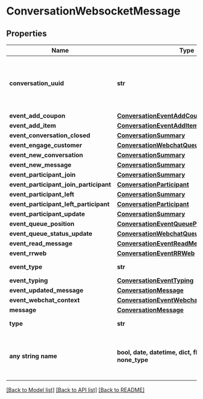 # ConversationWebsocketMessage


## Properties
Name | Type | Description | Notes
------------ | ------------- | ------------- | -------------
**conversation_uuid** | **str** | Conversation UUID if the websocket message is tied to a specific conversation | [optional] 
**event_add_coupon** | [**ConversationEventAddCoupon**](ConversationEventAddCoupon.md) |  | [optional] 
**event_add_item** | [**ConversationEventAddItem**](ConversationEventAddItem.md) |  | [optional] 
**event_conversation_closed** | [**ConversationSummary**](ConversationSummary.md) |  | [optional] 
**event_engage_customer** | [**ConversationWebchatQueueStatusQueueEntry**](ConversationWebchatQueueStatusQueueEntry.md) |  | [optional] 
**event_new_conversation** | [**ConversationSummary**](ConversationSummary.md) |  | [optional] 
**event_new_message** | [**ConversationSummary**](ConversationSummary.md) |  | [optional] 
**event_participant_join** | [**ConversationSummary**](ConversationSummary.md) |  | [optional] 
**event_participant_join_participant** | [**ConversationParticipant**](ConversationParticipant.md) |  | [optional] 
**event_participant_left** | [**ConversationSummary**](ConversationSummary.md) |  | [optional] 
**event_participant_left_participant** | [**ConversationParticipant**](ConversationParticipant.md) |  | [optional] 
**event_participant_update** | [**ConversationSummary**](ConversationSummary.md) |  | [optional] 
**event_queue_position** | [**ConversationEventQueuePosition**](ConversationEventQueuePosition.md) |  | [optional] 
**event_queue_status_update** | [**ConversationWebchatQueueStatus**](ConversationWebchatQueueStatus.md) |  | [optional] 
**event_read_message** | [**ConversationEventReadMessage**](ConversationEventReadMessage.md) |  | [optional] 
**event_rrweb** | [**ConversationEventRRWeb**](ConversationEventRRWeb.md) |  | [optional] 
**event_type** | **str** | Type of event | [optional] 
**event_typing** | [**ConversationEventTyping**](ConversationEventTyping.md) |  | [optional] 
**event_updated_message** | [**ConversationMessage**](ConversationMessage.md) |  | [optional] 
**event_webchat_context** | [**ConversationEventWebchatContext**](ConversationEventWebchatContext.md) |  | [optional] 
**message** | [**ConversationMessage**](ConversationMessage.md) |  | [optional] 
**type** | **str** | Type of message | [optional] 
**any string name** | **bool, date, datetime, dict, float, int, list, str, none_type** | any string name can be used but the value must be the correct type | [optional]

[[Back to Model list]](../README.md#documentation-for-models) [[Back to API list]](../README.md#documentation-for-api-endpoints) [[Back to README]](../README.md)


